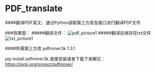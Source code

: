# PDF_translate
####翻译PDF英文，通过Python调取第三方库及接口进行翻译PDF文件

###效果图：
#####翻译文件：
![pdf_picture1]("https://github.com/GDUT-Rp/PDF_translate/raw/master/show/show/pdf_picture1.png")
#####翻译后保存在txt文件
![txt_pciture1]("https://github.com/GDUT-Rp/PDF_translate/row/master/show\txt_1_picture.png")

####所需第三方库
pdfminer3k 1.3.1

pip install pdfminer3k
直接安装或者下载下来解压：https://pypi.org/project/pdfminer/
